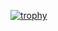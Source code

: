 [![trophy](https://github-profile-trophy.vercel.app/?GorancekCodes=ryo-ma&theme=onedark)](https://github.com/ryo-ma/github-profile-trophy)
